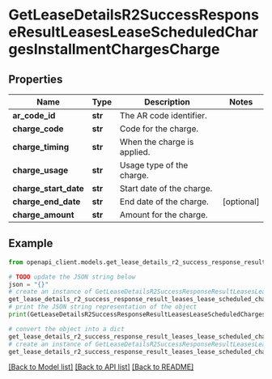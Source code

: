 # GetLeaseDetailsR2SuccessResponseResultLeasesLeaseScheduledChargesInstallmentChargesCharge


## Properties

Name | Type | Description | Notes
------------ | ------------- | ------------- | -------------
**ar_code_id** | **str** | The AR code identifier. | 
**charge_code** | **str** | Code for the charge. | 
**charge_timing** | **str** | When the charge is applied. | 
**charge_usage** | **str** | Usage type of the charge. | 
**charge_start_date** | **str** | Start date of the charge. | 
**charge_end_date** | **str** | End date of the charge. | [optional] 
**charge_amount** | **str** | Amount for the charge. | 

## Example

```python
from openapi_client.models.get_lease_details_r2_success_response_result_leases_lease_scheduled_charges_installment_charges_charge import GetLeaseDetailsR2SuccessResponseResultLeasesLeaseScheduledChargesInstallmentChargesCharge

# TODO update the JSON string below
json = "{}"
# create an instance of GetLeaseDetailsR2SuccessResponseResultLeasesLeaseScheduledChargesInstallmentChargesCharge from a JSON string
get_lease_details_r2_success_response_result_leases_lease_scheduled_charges_installment_charges_charge_instance = GetLeaseDetailsR2SuccessResponseResultLeasesLeaseScheduledChargesInstallmentChargesCharge.from_json(json)
# print the JSON string representation of the object
print(GetLeaseDetailsR2SuccessResponseResultLeasesLeaseScheduledChargesInstallmentChargesCharge.to_json())

# convert the object into a dict
get_lease_details_r2_success_response_result_leases_lease_scheduled_charges_installment_charges_charge_dict = get_lease_details_r2_success_response_result_leases_lease_scheduled_charges_installment_charges_charge_instance.to_dict()
# create an instance of GetLeaseDetailsR2SuccessResponseResultLeasesLeaseScheduledChargesInstallmentChargesCharge from a dict
get_lease_details_r2_success_response_result_leases_lease_scheduled_charges_installment_charges_charge_from_dict = GetLeaseDetailsR2SuccessResponseResultLeasesLeaseScheduledChargesInstallmentChargesCharge.from_dict(get_lease_details_r2_success_response_result_leases_lease_scheduled_charges_installment_charges_charge_dict)
```
[[Back to Model list]](../README.md#documentation-for-models) [[Back to API list]](../README.md#documentation-for-api-endpoints) [[Back to README]](../README.md)


